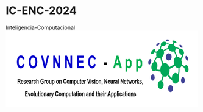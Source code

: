 # IC-ENC-2024
 Inteligencia-Computacional
 <img src="https://github.com/hersan19/ENC2022-PI-GP/blob/main/covnnec.png" data-canonical-src="https://github.com/hersan19/ENC2022-PI-GP/blob/main/covnnec.png" width="1000" height="200" />
